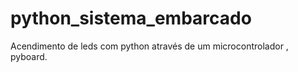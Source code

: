 # python_sistema_embarcado
Acendimento de leds com python através de um microcontrolador , pyboard.
